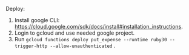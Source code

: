 Deploy:
1. Install google CLI: https://cloud.google.com/sdk/docs/install#installation_instructions.
2. Login to gcloud and use needed google project.
3. Run ```gcloud functions deploy put_expense --runtime ruby30 --trigger-http --allow-unauthenticated``` .

